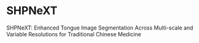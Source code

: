 # SHPNeXT
SHPNeXT: Enhanced Tongue Image Segmentation Across Multi-scale and Variable Resolutions for Traditional Chinese Medicine

